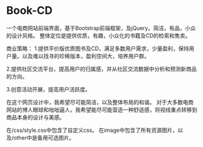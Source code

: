 # Book-CD
一个电商网站前端界面，基于Bootstrap前端框架，及jQuery。简洁，有品，小众的设计风格。
整体定位是提供优质，有趣，小众化的书籍及CD的检索和售卖。

商业策略：
1.提供平价版优质图书及CD，满足多数用户需求，少量盈利，保持用户量。以及难以找寻的珍稀版本，盈利空间大，培养用户群。

2.提供社区交流平台，提高用户的归属感，并从社区交流数据中分析和预测新商品的方向。

3.创意活动开展，提高用户活跃度。


在这个网页设计中，我希望尽可能简洁，以及整体布局的和谐。
对于大多数电商网站的博人眼球和咄咄逼人，我希望能尽可能营造一种舒适感，将视线重点转移到商品本身的设计与美感。

在/css/style.css中包含了自定义css。
在image中包含了所有资源图片，以及/other中是备用可选图片。
